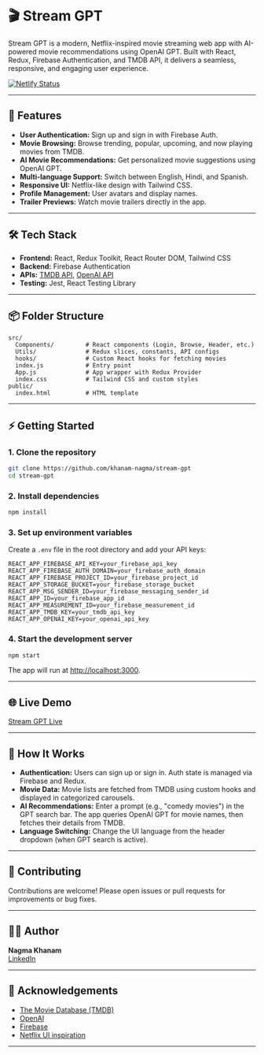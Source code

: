 # 🎬 Stream GPT

Stream GPT is a modern, Netflix-inspired movie streaming web app with AI-powered movie recommendations using OpenAI GPT. Built with React, Redux, Firebase Authentication, and TMDB API, it delivers a seamless, responsive, and engaging user experience.

[![Netlify Status](https://api.netlify.com/api/v1/badges/27c9292d-1cdd-4dc5-aea9-7ac0722ed901/deploy-status)](https://app.netlify.com/projects/stream-gpt/deploys)

---

## 🚀 Features

- **User Authentication:** Sign up and sign in with Firebase Auth.
- **Movie Browsing:** Browse trending, popular, upcoming, and now playing movies from TMDB.
- **AI Movie Recommendations:** Get personalized movie suggestions using OpenAI GPT.
- **Multi-language Support:** Switch between English, Hindi, and Spanish.
- **Responsive UI:** Netflix-like design with Tailwind CSS.
- **Profile Management:** User avatars and display names.
- **Trailer Previews:** Watch movie trailers directly in the app.

---

## 🛠️ Tech Stack

- **Frontend:** React, Redux Toolkit, React Router DOM, Tailwind CSS
- **Backend:** Firebase Authentication
- **APIs:** [TMDB API](https://www.themoviedb.org/documentation/api), [OpenAI API](https://platform.openai.com/docs/api-reference)
- **Testing:** Jest, React Testing Library

---

## 📦 Folder Structure

```
src/
  Components/         # React components (Login, Browse, Header, etc.)
  Utils/              # Redux slices, constants, API configs
  hooks/              # Custom React hooks for fetching movies
  index.js            # Entry point
  App.js              # App wrapper with Redux Provider
  index.css           # Tailwind CSS and custom styles
public/
  index.html          # HTML template
```

---

## ⚡ Getting Started

### 1. Clone the repository

```sh
git clone https://github.com/khanam-nagma/stream-gpt
cd stream-gpt
```

### 2. Install dependencies

```sh
npm install
```

### 3. Set up environment variables

Create a `.env` file in the root directory and add your API keys:

```
REACT_APP_FIREBASE_API_KEY=your_firebase_api_key
REACT_APP_FIREBASE_AUTH_DOMAIN=your_firebase_auth_domain
REACT_APP_FIREBASE_PROJECT_ID=your_firebase_project_id
REACT_APP_STORAGE_BUCKET=your_firebase_storage_bucket
REACT_APP_MSG_SENDER_ID=your_firebase_messaging_sender_id
REACT_APP_ID=your_firebase_app_id
REACT_APP_MEASUREMENT_ID=your_firebase_measurement_id
REACT_APP_TMDB_KEY=your_tmdb_api_key
REACT_APP_OPENAI_KEY=your_openai_api_key
```

### 4. Start the development server

```sh
npm start
```

The app will run at [http://localhost:3000](http://localhost:3000).

---

## 🌐 Live Demo

[Stream GPT Live](https://stream-gpt.netlify.app/)

---

## 🧠 How It Works

- **Authentication:** Users can sign up or sign in. Auth state is managed via Firebase and Redux.
- **Movie Data:** Movie lists are fetched from TMDB using custom hooks and displayed in categorized carousels.
- **AI Recommendations:** Enter a prompt (e.g., "comedy movies") in the GPT search bar. The app queries OpenAI GPT for movie names, then fetches their details from TMDB.
- **Language Switching:** Change the UI language from the header dropdown (when GPT search is active).

---

## 🤝 Contributing

Contributions are welcome! Please open issues or pull requests for improvements or bug fixes.

---

## 🙋‍♂️ Author

**Nagma Khanam**  
[LinkedIn](https://www.linkedin.com/in/nagma-nk-khanam/)

---

## 🙏 Acknowledgements

- [The Movie Database (TMDB)](https://www.themoviedb.org/)
- [OpenAI](https://openai.com/)
- [Firebase](https://firebase.google.com/)
- [Netflix UI inspiration](https://www.netflix.com/)

---
